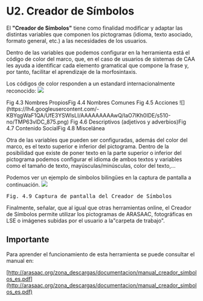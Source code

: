 
# U2. Creador de Símbolos

El **"Creador de Símbolos"** tiene como finalidad modificar y adaptar&nbsp;las distintas variables que componen los pictogramas (idioma, texto asociado, formato general, etc.) a las necesidades de los usuarios.

Dentro de las variables que podemos configurar en la herramienta está el código de color del marco, que, en el caso de usuarios de sistemas de CAA les ayuda a identificar cada elemento gramatical que compone la frase y, por tanto, facilitar el aprendizaje de la morfosintaxis.&nbsp;

Los códigos de color responden a un estandard internacionalmente reconocido:
![](https://lh3.googleusercontent.com/-CndZYEGAXhs/UfE3uy80czI/AAAAAAAAAw0/MyTqfpbGRvA/s510-no/TMPA36wNT_247.png)
<td style="text-align: center;">Fig 4.3 Nombres Propios</td><td style="text-align: center;">Fig 4.4&nbsp;Nombres Comunes</td><td style="text-align: center;">&nbsp;Fig 4.5&nbsp;Acciones</td>
![](https://lh4.googleusercontent.com/-KBYqgWaF1QA/UfE3YSWlsLI/AAAAAAAAAwQ/IaO7IKh0IDE/s510-no/TMP63vlDC_875.png)
<td style="text-align: center;">Fig 4.6&nbsp;Descriptivos (adjetivos y adverbios)</td><td style="text-align: center;">Fig 4.7&nbsp;Contenido Social</td><td style="text-align: center;">Fig 4.8&nbsp;Miscelánea</td>

Otra de las variables que pueden ser configuradas, además del color del marco, es el texto superior e inferior del pictograma. Dentro de la posibilidad que existe de poner texto en la parte superior o inferior del pictograma podemos configurar el idioma de ambos textos y variables como el tama&ntilde;o de texto, may&uacute;sculas/min&uacute;sculas, color del texto,...

Podemos ver un ejemplo de símbolos biling&uuml;es en la captura de pantalla a continuación.
![](https://lh3.googleusercontent.com/-x-XQsyuZ5No/UfEy9AVWpgI/AAAAAAAABN4/pQvp_eUCHdw/w623-h429-no/creador_simbolos.JPG)
<td style="text-align: center;"><pre>Fig. 4.9 Captura de pantalla del Creador de Símbolos</pre></td>

Finalmente, se&ntilde;alar, que al igual que otras herramientas online, el Creador de Símbolos permite utilizar los pictogramas de ARASAAC, fotográficas en LSE o imágenes subidas por el usuario a la"carpeta de trabajo".

## Importante

Para aprender el funcionamiento de esta herramienta se puede consultar el manual en:

[http://arasaac.org/zona_descargas/documentacion/manual_creador_simbolos_es.pdf](http://arasaac.org/zona_descargas/documentacion/manual_creador_simbolos_es.pdf)&nbsp;

